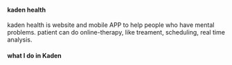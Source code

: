  #### kaden health
 kaden health is website and mobile APP to help people who have mental problems. patient can do online-therapy, like treament, scheduling, real time analysis.
 
 #### what I do in Kaden
 

